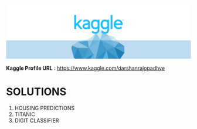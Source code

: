 <img src = "https://github.com/therrshan/Kaggle-Solutions/blob/master/banner.png">

**Kaggle Profile URL** : https://www.kaggle.com/darshanrajopadhye

# SOLUTIONS 

1. HOUSING PREDICTIONS
2. TITANIC
3. DIGIT CLASSIFIER
